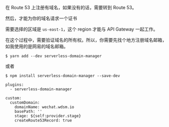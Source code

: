 
在 Route 53 上注册有域名，如果没有的话，需要转到 Route 53。

然后，才能为你的域名请求一个证书

需要选择的区域是 ``us-east-1``，这个 region 才能与 API Gateway 一起工作。

在这个过程中，需要验证域名的所有权。所以，你需要先找个地方注册域名邮箱，如我使用的是网易的域名邮箱。

```
$ yarn add --dev serverless-domain-manager
```

或者

```
$ npm install serverless-domain-manager --save-dev
```

```
plugins:
  - serverless-domain-manager

custom:
  customDomain:
    domainName: wechat.wdsm.io
    basePath: ''
    stage: ${self:provider.stage}
    createRoute53Record: true
```